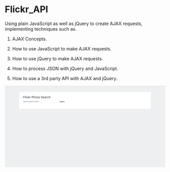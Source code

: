 # Flickr_API
Using plain JavaScript as well as jQuery to create AJAX requests, implementing techniques such as.
1) AJAX Concepts.

2) How to use JavaScript to make AJAX requests.

3) How to use jQuery to make AJAX requests.

4) How to process JSON with jQuery and JavaScript.

5) How to use a 3rd party API with AJAX and jQuery.

![](/Preview.png)

